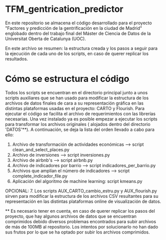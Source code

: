 # TFM_gentrication_predictor
En este repositorio se almacena el código desarrollado para el proyecto "Factores y predicción de la gentrificación en la ciudad de Madrid" englobado dentro del trabajo final del Máster de Ciencia de Datos de la Universitat Oberta de Catalunya (UOC).

En este archivo se resumen: la estructura creada y los pasos a seguir para la ejecución de cada uno de los scripts, en caso de querer replicar los resultados.

# Cómo se estructura el código
Todos los scripts se encuentran en el directorio principal junto a unos scripts auxiliares que se han usado para modificar la estructura de los archivos de datos finales de cara a su representación gráfica en las distintas plataformas usadas en el proyecto: CARTO y Flourish. Para ejecutar el código se facilita el archivo de requerimientos con las librerías necesarias. Una vez instalado ya es posible empezar a ejecutar los scripts para transformar los archivos originales ( alojados dentro del directorio 'DATOS'**). A continuación, se deja la lista del orden llevado a cabo para ello:

1. Archivo de transformación de actividades económicas -->  script clean_and_select_places.py
2. Archivo de inversiones -->  script inversiones.py
3. Archivo de airbnb's -->  script airbnb.py
4. Archivo de indicadores por barrio --> script indicadores_per_barrio.py
5. Archivos que amplían el número de indicadores --> script complete_indicador_file.py
6. Aplicación del algoritmo de machine learning: script kmeans.py

OPCIONAL:
7. Los scripts AUX_CARTO_cambio_estru.py y AUX_flourish.py sirven para modificar la estructura de los archivos CSV resultantes para su representación en las distintas plataformas online de visualización de datos.

** Es necesario tener en cuenta, en caso de querer replicar los pasos del proyecto, que hay algunos archivos de datos que se encuentran comprimidos debido diversos problemas encontrados para subir archivos de más de 100MB al repositorio. Los intentos por solucionarlo no han dado sus frutos por lo que se ha optado por subir los archivos comprimidos.


